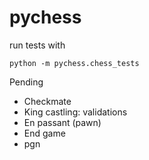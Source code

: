 # pychess

run tests with
```
python -m pychess.chess_tests
```

Pending

- Checkmate
- King castling: validations
- En passant (pawn)
- End game
- pgn